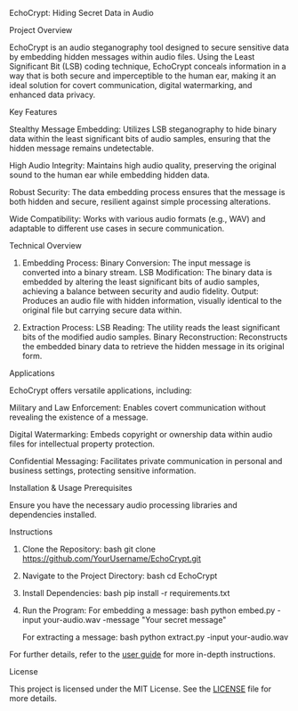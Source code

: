 EchoCrypt: Hiding Secret Data in Audio

Project Overview

EchoCrypt is an audio steganography tool designed to secure sensitive data by embedding hidden messages within audio files. Using the Least Significant Bit (LSB) coding technique, EchoCrypt conceals information in a way that is both secure and imperceptible to the human ear, making it an ideal solution for covert communication, digital watermarking, and enhanced data privacy.

Key Features

Stealthy Message Embedding: Utilizes LSB steganography to hide binary data within the least significant bits of audio samples, ensuring that the hidden message remains undetectable.

High Audio Integrity: Maintains high audio quality, preserving the original sound to the human ear while embedding hidden data.

Robust Security: The data embedding process ensures that the message is both hidden and secure, resilient against simple processing alterations.

Wide Compatibility: Works with various audio formats (e.g., WAV) and adaptable to different use cases in secure communication.

Technical Overview

1. Embedding Process:
   Binary Conversion: The input message is converted into a binary stream.
   LSB Modification: The binary data is embedded by altering the least significant bits of audio samples, achieving a balance between security and audio fidelity.
   Output: Produces an audio file with hidden information, visually identical to the original file but carrying secure data within.

2. Extraction Process:
   LSB Reading: The utility reads the least significant bits of the modified audio samples.
   Binary Reconstruction: Reconstructs the embedded binary data to retrieve the hidden message in its original form.

Applications

EchoCrypt offers versatile applications, including:

Military and Law Enforcement: Enables covert communication without revealing the existence of a message.

Digital Watermarking: Embeds copyright or ownership data within audio files for intellectual property protection.

Confidential Messaging: Facilitates private communication in personal and business settings, protecting sensitive information.

Installation & Usage
Prerequisites

Ensure you have the necessary audio processing libraries and dependencies installed.

Instructions

1. Clone the Repository:
   bash
   git clone https://github.com/YourUsername/EchoCrypt.git
  

2. Navigate to the Project Directory:
   bash
   cd EchoCrypt
   

3. Install Dependencies:
   bash
   pip install -r requirements.txt
  

4. Run the Program:
   For embedding a message:
   bash
   python embed.py -input your-audio.wav -message "Your secret message"
   

   For extracting a message:
   bash
   python extract.py -input your-audio.wav
   

For further details, refer to the [user guide](./docs/user-guide.md) for more in-depth instructions.

License

This project is licensed under the MIT License. See the [LICENSE](./LICENSE) file for more details.
